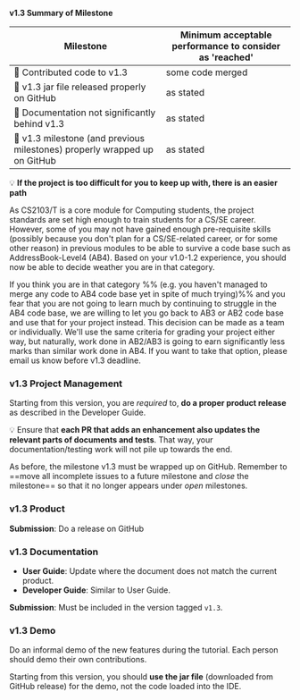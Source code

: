 <tip-box> 

**v1.3 Summary of Milestone**

Milestone | Minimum acceptable performance to consider as 'reached'
--------- | -------------------------------------------------------
:bust_in_silhouette: Contributed code to v1.3 | some code merged
:busts_in_silhouette: v1.3 jar file released properly on GitHub | as stated
:busts_in_silhouette: Documentation not significantly behind v1.3 | as stated
:busts_in_silhouette: v1.3 milestone (and previous milestones) properly wrapped up on GitHub | as stated

</tip-box>

<tip-box> 

:bulb: **If the project is too difficult for you to keep up with, there is an easier path**

 As CS2103/T is a core module for Computing students, the project standards are set high enough to train students for a CS/SE career. However, some of you may not have gained enough pre-requisite skills (possibly because you don't plan for a CS/SE-related career, or for some other reason) in previous modules to be able to survive a code base such as AddressBook-Level4 (AB4). Based on your v1.0-1.2 experience, you should now be able to decide weather you are in that category.

If you think you are in that category %%&nbsp;(e.g. you haven't managed to merge any code to AB4 code base yet in spite of much trying)%% and you fear that you are not going to learn much by continuing to struggle in the AB4 code base, we are willing to let you go back to AB3 or AB2 code base and use that for your project instead. This decision can be made as a team or individually. We'll use the same criteria for grading your project either way, but naturally, work done in AB2/AB3 is going to earn significantly less marks than similar work done in AB4. If you want to take that option, please email us know before v1.3 deadline.

</tip-box>

### v1.3 Project Management

<tip-box type="important">

Starting from this version, you are _required_ to, **do a proper product release** as described in the Developer Guide.

</tip-box>

<tip-box> 

:bulb: Ensure that **each PR that adds an enhancement also updates the relevant parts of documents and tests**. That way, your documentation/testing work will not pile up towards the end.

</tip-box>

As before, the milestone v1.3 must be wrapped up on GitHub. Remember to ==move all incomplete issues to a future milestone and _close_ the milestone== so that it no longer appears under _open_ milestones.


### v1.3 Product

**Submission**: Do a release on GitHub


### v1.3 Documentation

* **User Guide**: Update where the document does not match the current product.
* **Developer Guide**: Similar to User Guide.

**Submission**: Must be included in the version tagged `v1.3`.


### v1.3 Demo

Do an informal demo of the new features during the tutorial. Each person should demo their own contributions. 

<tip-box type="important">

Starting from this version, you should **use the jar file** (downloaded from GitHub release) for the demo, not the code loaded into the IDE.

</tip-box>

